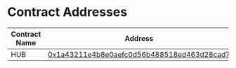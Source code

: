 # Contract Addresses

| Contract Name | Address                                    | Verification Status |
|---------------|--------------------------------------------|---------------------|
| HUB        | [0x1a43211e4b8e0aefc0d56b488518ed463d28cad7](https://sepolia.scrollscan.com/address/0x1a43211e4b8e0aefc0d56b488518ed463d28cad7) | Verified           |

